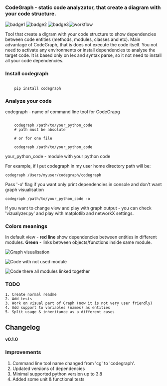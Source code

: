 ### CodeGraph - static code analyzator, that create a diagram with your code structure.

![badge1](https://img.shields.io/pypi/v/codegraph) ![badge2](https://img.shields.io/pypi/l/codegraph) ![badge3](https://img.shields.io/pypi/pyversions/codegraph)![workflow](https://github.com/xnuinside/codegraph/actions/workflows/main.yml/badge.svg)

Tool that create a digram with your code structure to show dependencies between code entities (methods, modules, classes and etc).
Main advantage of CodeGraph, that is does not execute the code itself. You not need to activate any environments or install dependencies to analyse the target code. 
It is based only on lex and syntax parse, so it not need to install all your code dependencies.


### Install codegraph
```console
  
    pip install codegraph

```

### Analyze your code

codegraph - name of command line tool for CodeGrapg

```console

    codegraph /path/to/your_python_code
    # path must be absolute

    # or for one file

    codegraph /path/to/your_python_code

```

your_python_code - module with your python code

For example, if I put codegraph in my user home directory path will be:

    codegraph /Users/myuser/codegraph/codegraph

Pass '-o' flag if you want only print dependencies in console and don't want graph visualisation

    codegraph /path/to/your_python_code -o

If you want to change view and play with graph output - you can check 'vizualyzer.py'
and play with matplotlib and networkX settings.

### Colors meanings 
In default view - **red line** show dependencies between entities in different modules.
**Green** - links between objects/functions inside same module.

![Graph visualisation](https://github.com/xnuinside/codegraph/blob/main/docs/img/graph_visualisation.png "Graph visualisation")

![ Code with not used module](https://github.com/xnuinside/codegraph/blob/main/docs/img/code_with_trash_module.png "Code with not used module")

![Code there all modules linked together](https://github.com/xnuinside/codegraph/blob/main/docs/img/normal_code.png "Code there all modules linked together")

### TODO

    1. Create normal readme
    2. Add tests
    3. Work on visual part of Graph (now it is not very user friendly)
    4. Add support to variables (names) as entities
    5. Split usage & inheritance as a different cases

## Changelog
**v0.1.0**
### Improvements

1. Command line tool name changed from 'cg' to 'codegraph'.
2. Updated versions of dependencies
3. Minimal supported python version up to 3.8
4. Added some unit & functional tests

